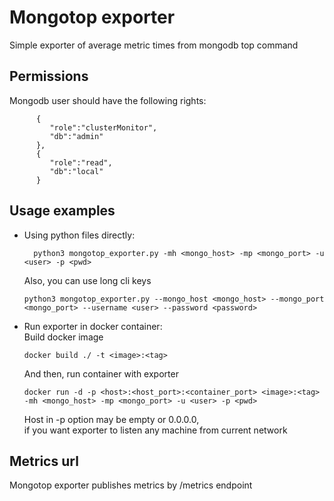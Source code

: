 Mongotop exporter
===================================
Simple exporter of average metric times from mongodb top command

Permissions
---------------
Mongodb user should have the following rights:
```
      {
         "role":"clusterMonitor",
         "db":"admin"
      },
      {
         "role":"read",
         "db":"local"
      }
```

Usage examples
---------------

- Using python files directly:
  ```
    python3 mongotop_exporter.py -mh <mongo_host> -mp <mongo_port> -u <user> -p <pwd>
  ``` 
  Also, you can use long cli keys
  ```
  python3 mongotop_exporter.py --mongo_host <mongo_host> --mongo_port <mongo_port> --username <user> --password <password>
  ```
- Run exporter in docker container:  
  Build docker image
  ```
  docker build ./ -t <image>:<tag>
  ```
  And then, run container with exporter
  ```
  docker run -d -p <host>:<host_port>:<container_port> <image>:<tag> -mh <mongo_host> -mp <mongo_port> -u <user> -p <pwd>
  ```
  Host in -p option may be empty or 0.0.0.0,  
  if you want exporter to listen any machine from current network


Metrics url
---------------
Mongotop exporter publishes metrics by /metrics endpoint